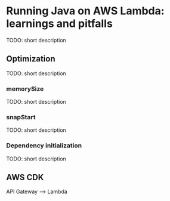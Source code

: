 # Running Java on AWS Lambda: learnings and pitfalls
TODO: short description
## Optimization
TODO: short description

### memorySize
TODO: short description

### snapStart
TODO: short description

### Dependency initialization
TODO: short description

## AWS CDK

API Gateway --> Lambda
